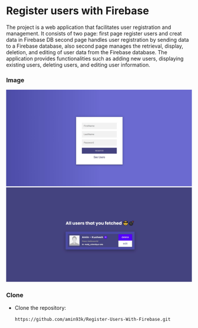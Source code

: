 # Register users with Firebase


The project is a web application that facilitates user registration and management. It consists of two page: first page register users and creat data in Firebase DB second page handles user registration by sending data to a Firebase database, also second page manages the retrieval, display, deletion, and editing of user data from the Firebase database. The application provides functionalities such as adding new users, displaying existing users, deleting users, and editing user information.

### Image

<img src="content/img/page%201.jpg" alt="">
<img src="content/img/page%202.jpg" alt="">

### Clone

- Clone the repository:
   ```bash
   https://github.com/amin93k/Register-Users-With-Firebase.git